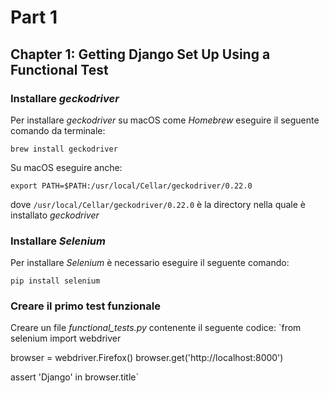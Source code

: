 # Part 1

##  Chapter 1: Getting Django Set Up Using a Functional Test

### Installare _geckodriver_

Per installare _geckodriver_ su macOS come _Homebrew_ eseguire il seguente comando da terminale:

`brew install geckodriver`

Su macOS eseguire anche:

`export PATH=$PATH:/usr/local/Cellar/geckodriver/0.22.0`

dove `/usr/local/Cellar/geckodriver/0.22.0` è la directory nella quale è installato _geckodriver_


### Installare _Selenium_

Per installare _Selenium_ è necessario eseguire il seguente comando:

`pip install selenium`


### Creare il primo test funzionale

Creare un file _functional_tests.py_ contenente il seguente codice:
`from selenium import webdriver

browser = webdriver.Firefox()
browser.get('http://localhost:8000')

assert 'Django' in browser.title`

